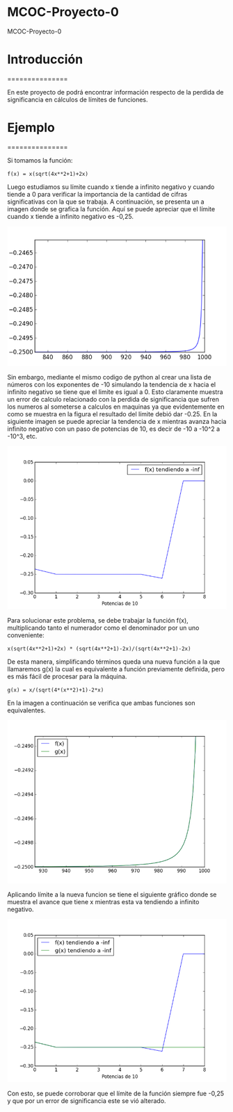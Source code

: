 # MCOC-Proyecto-0
MCOC-Proyecto-0

# Introducción
===============

En este proyecto de podrá encontrar información respecto de la perdida de significancia en cálculos de límites de funciones.

# Ejemplo
===============

Si tomamos la función: 

    f(x) = x(sqrt(4x**2+1)+2x)

Luego estudiamos su límite cuando x tiende a infinito negativo y cuando tiende a 0 para verificar la importancia de la cantidad de cifras significativas con la que se trabaja.
A continuación, se presenta un a imagen donde se grafica la función. Aquí se puede apreciar que el límite cuando x tiende a infinito negativo es -0,25. 

![Results](funcion.png)

Sin embargo, mediante el mismo codigo de python al crear una lista de números con los exponentes de -10 simulando la tendencia de x hacia el infinito negativo se tiene que el limite es igual a 0. Esto claramente muestra un error de calculo relacionado con la perdida de significancia que sufren los numeros al someterse a calculos en maquinas ya que evidentemente en como se muestra en la figura el resultado del límite debió dar -0.25. En la siguiente imagen se puede apreciar la tendencia de x mientras avanza hacia infinito negativo con un paso de potencias de 10, es decir de -10 a -10^2 a -10^3, etc.

![Results](limits1.png)

Para solucionar este problema, se debe trabajar la función f(x), multiplicando tanto el numerador como el denominador por un uno conveniente:
    
    x(sqrt(4x**2+1)+2x) * (sqrt(4x**2+1)-2x)/(sqrt(4x**2+1)-2x)
    
De esta manera, simplificando términos queda una nueva función a la que llamaremos g(x) la cual es equivalente a función previamente definida, pero es más fácil de procesar para la máquina.

    g(x) = x/(sqrt(4*(x**2)+1)-2*x)
    
En la imagen a continuación se verifica que ambas funciones son equivalentes.

![Results](funciones.png)

Aplicando límite a la nueva funcion se tiene el siguiente gráfico donde se muestra el avance que tiene x mientras esta va tendiendo a infinito negativo.

![Results](limits2.png)

Con esto, se puede corroborar que el límite de la función siempre fue -0,25 y que por un error de significancia este se vió alterado.

